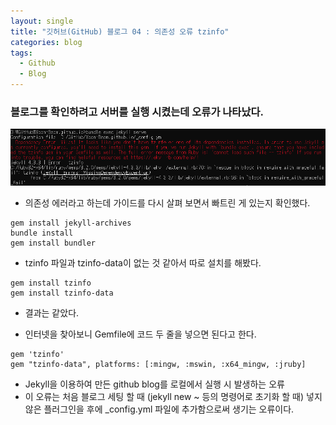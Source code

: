 ```yaml
---
layout: single
title: "깃허브(GitHub) 블로그 04 : 의존성 오류 tzinfo"
categories: blog
tags:
  - Github
  - Blog
---
```

### 블로그를 확인하려고 서버를 실행 시켰는데 오류가 나타났다.

![GitHub-blog-14](../images/2024-03-08-GitHub-blog-4st/GitHub-blog-14.png)

- 의존성 에러라고 하는데 가이드를 다시 살펴 보면서 빠트린 게 있는지 확인했다.

```
gem install jekyll-archives
bundle install
gem install bundler
```

- tzinfo 파일과 tzinfo-data이 없는 것 같아서 따로 설치를 해봤다.

```
gem install tzinfo
gem install tzinfo-data
```

- 결과는 같았다.

- 인터넷을 찾아보니 Gemfile에 코드 두 줄을 넣으면 된다고 한다.
```
gem 'tzinfo'
gem "tzinfo-data", platforms: [:mingw, :mswin, :x64_mingw, :jruby]
```

- Jekyll을 이용하여 만든 github blog를 로컬에서 실행 시 발생하는 오류
- 이 오류는 처음 블로그 세팅 할 때 (jekyll new ~ 등의 명령어로 초기화 할 때) 넣지 않은 플러그인을 후에 _config.yml 파일에 추가함으로써 생기는 오류이다.